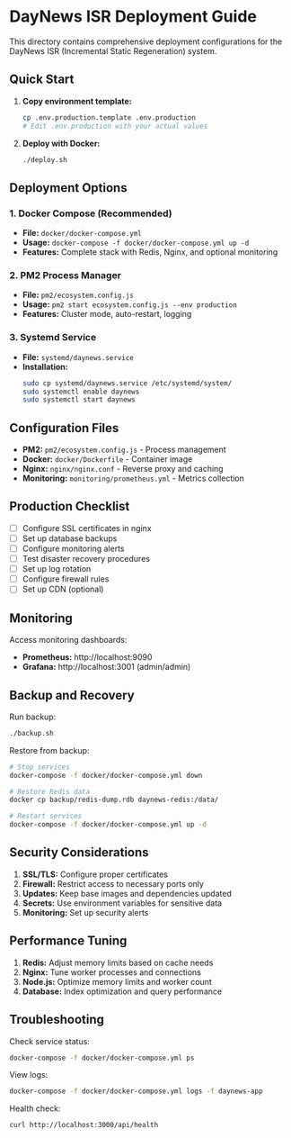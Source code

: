 # DayNews ISR Deployment Guide

This directory contains comprehensive deployment configurations for the DayNews ISR (Incremental Static Regeneration) system.

## Quick Start

1. **Copy environment template:**
   ```bash
   cp .env.production.template .env.production
   # Edit .env.production with your actual values
   ```

2. **Deploy with Docker:**
   ```bash
   ./deploy.sh
   ```

## Deployment Options

### 1. Docker Compose (Recommended)
- **File:** `docker/docker-compose.yml`
- **Usage:** `docker-compose -f docker/docker-compose.yml up -d`
- **Features:** Complete stack with Redis, Nginx, and optional monitoring

### 2. PM2 Process Manager
- **File:** `pm2/ecosystem.config.js`
- **Usage:** `pm2 start ecosystem.config.js --env production`
- **Features:** Cluster mode, auto-restart, logging

### 3. Systemd Service
- **File:** `systemd/daynews.service`
- **Installation:**
  ```bash
  sudo cp systemd/daynews.service /etc/systemd/system/
  sudo systemctl enable daynews
  sudo systemctl start daynews
  ```

## Configuration Files

- **PM2:** `pm2/ecosystem.config.js` - Process management
- **Docker:** `docker/Dockerfile` - Container image
- **Nginx:** `nginx/nginx.conf` - Reverse proxy and caching
- **Monitoring:** `monitoring/prometheus.yml` - Metrics collection

## Production Checklist

- [ ] Configure SSL certificates in nginx
- [ ] Set up database backups
- [ ] Configure monitoring alerts
- [ ] Test disaster recovery procedures
- [ ] Set up log rotation
- [ ] Configure firewall rules
- [ ] Set up CDN (optional)

## Monitoring

Access monitoring dashboards:
- **Prometheus:** http://localhost:9090
- **Grafana:** http://localhost:3001 (admin/admin)

## Backup and Recovery

Run backup:
```bash
./backup.sh
```

Restore from backup:
```bash
# Stop services
docker-compose -f docker/docker-compose.yml down

# Restore Redis data
docker cp backup/redis-dump.rdb daynews-redis:/data/

# Restart services
docker-compose -f docker/docker-compose.yml up -d
```

## Security Considerations

1. **SSL/TLS:** Configure proper certificates
2. **Firewall:** Restrict access to necessary ports only
3. **Updates:** Keep base images and dependencies updated
4. **Secrets:** Use environment variables for sensitive data
5. **Monitoring:** Set up security alerts

## Performance Tuning

1. **Redis:** Adjust memory limits based on cache needs
2. **Nginx:** Tune worker processes and connections
3. **Node.js:** Optimize memory limits and worker count
4. **Database:** Index optimization and query performance

## Troubleshooting

Check service status:
```bash
docker-compose -f docker/docker-compose.yml ps
```

View logs:
```bash
docker-compose -f docker/docker-compose.yml logs -f daynews-app
```

Health check:
```bash
curl http://localhost:3000/api/health
```
